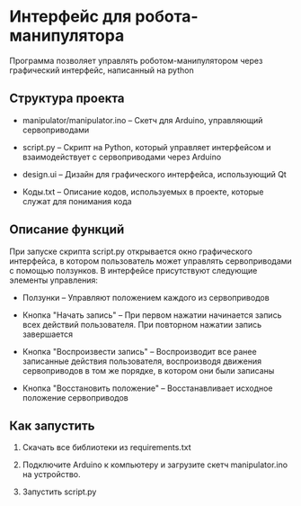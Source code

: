 # Интерфейс для робота-манипулятора

Программа позволяет управлять роботом-манипулятором через графический интерфейс, написанный на python

## Структура проекта

- manipulator/manipulator.ino – Скетч для Arduino, управляющий сервоприводами

- script.py – Скрипт на Python, который управляет интерфейсом и взаимодействует с сервоприводами через Arduino

- design.ui – Дизайн для графического интерфейса, использующий Qt

- Коды.txt – Описание кодов, используемых в проекте, которые служат для понимания кода

## Описание функций

При запуске скрипта script.py открывается окно графического интерфейса, в котором пользователь может управлять сервоприводами с помощью ползунков. В интерфейсе присутствуют следующие элементы управления:

- Ползунки – Управляют положением каждого из сервоприводов

- Кнопка "Начать запись" – При первом нажатии начинается запись всех действий пользователя. При повторном нажатии запись завершается

- Кнопка "Воспроизвести запись" – Воспроизводит все ранее записанные действия пользователя, воспроизводя движения сервоприводов в том же порядке, в котором они были записаны

- Кнопка "Восстановить положение" – Восстанавливает исходное положение сервоприводов

## Как запустить

1. Скачать все библиотеки из requirements.txt

2. Подключите Arduino к компьютеру и загрузите скетч manipulator.ino на устройство.

3. Запустить script.py
